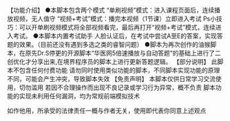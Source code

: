 【功能介绍】
●本脚本包含两个模式
“单刷视频”模式：进入课程页面后，连续播放视频，无人值守
“视频+考试”模式：播完本视频（1节课）立即进入考试
Ps小技巧：可以开单刷视频模式将全部视频看完，最后再打开“视频+考试”模式，连续进入考试。
●本脚本内置考试助手
人脸认证后，在考试中尝试A至E的答案，实现答题的效果。（目前还没有遇到多选之类的睿智问题）
●脚本为再次创作的油猴脚本，在原先Dr.S停更的开源脚本“华医网5倍速播放与自动答题”的基础上进行了二创优化才分享出来,在境界程序员的脚本上进行更新答题逻辑。
【部分说明】
此脚本不包含任何付费功能
请勿同时使用类似功能的脚本，不同脚本实现功能的原理不同，可能会产生冲突，导致脚本失效
【免责声明】
本脚本仅供日常学习交流使用，切勿滥用
若因不合理操作而出现不良记录或学习行为异常，概不负责
脚本功能的实现未利用任何漏洞，均为常规前端模拟技术

如作他用，所承受的法律责任一概与作者无关，使用即代表你同意上述观点
